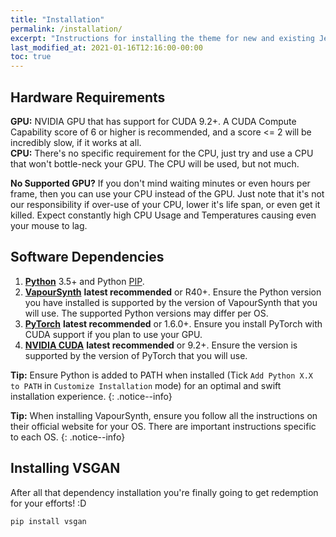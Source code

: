 ```yaml
---
title: "Installation"
permalink: /installation/
excerpt: "Instructions for installing the theme for new and existing Jekyll based sites."
last_modified_at: 2021-01-16T12:16:00-00:00
toc: true
---
```


## Hardware Requirements

**GPU:** NVIDIA GPU that has support for CUDA 9.2+. A CUDA Compute Capability score of 6 or higher is recommended, and a score <= 2 will be incredibly slow, if it works at all.  
**CPU:** There's no specific requirement for the CPU, just try and use a CPU that won't bottle-neck your GPU. The CPU will be used, but not much.

**No Supported GPU?** If you don't mind waiting minutes or even hours per frame, then you can use your CPU instead of the GPU. Just note that it's not our responsibility if over-use of your CPU, lower it's life span, or even get it killed. Expect constantly high CPU Usage and Temperatures causing even your mouse to lag.

## Software Dependencies

1. [**Python**](https://python.org) 3.5+ and Python [PIP](https://pip.pypa.io/en/stable/installing).
2. [**VapourSynth**](https://vapoursynth.com) **latest recommended** or R40+. Ensure the Python version you have installed is supported by the version of VapourSynth that you will use. The supported Python versions may differ per OS.
3. [**PyTorch**](https://pytorch.org/get-started/locally) **latest recommended** or 1.6.0+. Ensure you install PyTorch with CUDA support if you plan to use your GPU.
4. [**NVIDIA CUDA**](https://developer.nvidia.com/cuda-downloads) **latest recommended** or 9.2+. Ensure the version is supported by the version of PyTorch that you will use.

**Tip:** Ensure Python is added to PATH when installed (Tick `Add Python X.X to PATH` in `Customize Installation` mode) for an optimal and swift installation experience.
{: .notice--info}

**Tip:** When installing VapourSynth, ensure you follow all the instructions on their official website for your OS. There are important instructions specific to each OS.
{: .notice--info}

## Installing VSGAN

After all that dependency installation you're finally going to get redemption for your efforts! :D

```bash
pip install vsgan
```
